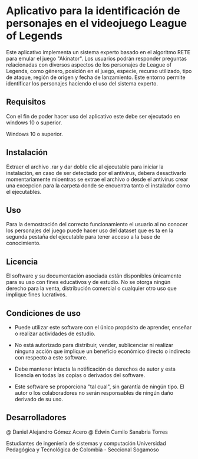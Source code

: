 # Aplicativo para la identificación de personajes en el videojuego League of Legends

Este aplicativo implementa un sistema experto basado en el algoritmo RETE para emular el juego "Akinator". 
Los usuarios podrán responder preguntas relacionadas con diversos aspectos de los personajes de League of Legends, 
como género, posición en el juego, especie, recurso utilizado, tipo de ataque, región de origen y fecha de lanzamiento.
Este entorno permite identificar los personajes haciendo el uso del sistema experto.

## Requisitos

Con el fin de poder hacer uso del aplicativo este debe ser ejecutado en windows 10 o superior.

Windows 10 o superior.

## Instalación

Extraer el archivo .rar y dar doble clic al ejecutable para iniciar la instalación, en caso de ser detectado por el antivirus, debera desactivarlo momentariamente mioentras se extrae el archivo o 
desde el antivirus crear una excepcion para la carpeta donde se encuentra tanto el instalador como el ejecutables.

## Uso

Para la demostración del correcto funcionamiento el usuario al no conocer los personajes del juego puede hacer uso del dataset que es ta en la segunda pestaña del ejecutable para tener acceso a la base de conocimiento.

## Licencia

El software y su documentación asociada están disponibles únicamente para su uso con fines educativos y de estudio. 
No se otorga ningún derecho para la venta, distribución comercial o cualquier otro uso que implique fines lucrativos. 

## Condiciones de uso

- Puede utilizar este software con el único propósito de aprender, enseñar o realizar actividades de estudio.

- No está autorizado para distribuir, vender, sublicenciar ni realizar ninguna acción que implique un beneficio económico directo o indirecto con respecto a este software.

- Debe mantener intacta la notificación de derechos de autor y esta licencia en todas las copias o derivados del software.

- Este software se proporciona "tal cual", sin garantía de ningún tipo. El autor o los colaboradores no serán responsables de ningún daño derivado de su uso.


## Desarrolladores

@ Daniel Alejandro Gómez Acero
@ Edwin Camilo Sanabria Torres

Estudiantes de ingeniería de sistemas y computación
Universidad Pedagógica y Tecnológica de Colombia - Seccional Sogamoso

